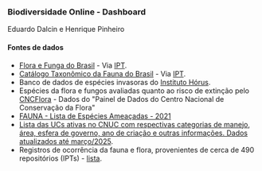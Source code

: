 ### Biodiversidade Online - Dashboard
Eduardo Dalcin e Henrique Pinheiro

#### Fontes de dados
* [Flora e Funga do Brasil](https://floradobrasil.jbrj.gov.br/consulta/) - Via [IPT](https://ipt.jbrj.gov.br/jbrj/resource?r=lista_especies_flora_brasil).
* [Catálogo Taxonômico da Fauna do Brasil](http://fauna.jbrj.gov.br/) - Via [IPT](https://ipt.jbrj.gov.br/jbrj/resource?r=catalogo_taxonomico_da_fauna_do_brasil).
* Banco de dados de espécies invasoras do [Instituto Hórus](https://institutohorus.org.br/).
* Espécies da flora e fungos avaliadas quanto ao risco de extinção pelo [CNCFlora](https://cncflora.jbrj.gov.br/) - Dados do "Painel de Dados do Centro Nacional de Conservação da Flora"
* [FAUNA - Lista de Espécies Ameaçadas - 2021](https://dados.mma.gov.br/dataset/especies-ameacadas/resource/544f9312-d4c6-4d12-b6ac-51bf3039bbb7)
* [Lista das UCs ativas no CNUC com respectivas categorias de manejo, área, esfera de governo, ano de criação e outras informações. Dados atualizados até março/2025](https://dados.mma.gov.br/dataset/unidadesdeconservacao/resource/f6bf9940-cf30-4ef2-927d-2bd278e4c8af).
* Registros de ocorrência da fauna e flora, provenientes de cerca de 490 repositórios (IPTs) - [lista](https://github.com/biopinda/DarwinCoreJSON/blob/main/packages/ingest/referencias/occurrences.csv).

